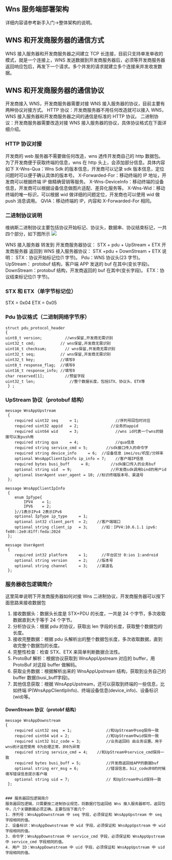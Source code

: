 
## Wns 服务端部署架构
详细内容请参考新手入门->整体架构的说明。

## WNS 和开发商服务器的通信方式
WNS 接入服务器和开发商服务器之间建立 TCP 长连接，目前只支持单发单收的模式，就是一个连接上，WNS 发送数据到开发商服务器后，必须等开发商服务器返回响应包后，再发下一个请求。多个并发的请求就建立多个连接来并发收发数据。

## WNS 和开发商服务器的通信协议
开发商接入 WNS，开发商服务器需要对接 WNS 接入服务器的协议，目前主要有两种协议对接方式。
HTTP 协议：开发商服务器不用任何改造就可以接入 WNS，WNS 接入服务器和开发商服务器之间的通信是标准的 HTTP 协议。
二进制协议：开发商服务器需要改造对接 WNS 接入服务器的协议，具体协议格式在下面详细介绍。

### HTTP 协议对接
开发商的 web 服务器不需要做任何改造，wns 透传开发商自己的 http 数据包。为了开发商便于获取终端的信息，wns 在 http 头上，会添加部分信息。具体内容如下
X-Wns-Qua：Wns Sdk 的版本信息，开发商可以记录 sdk 版本信息，定位问题时可以便于确认具体的版本号。
X-Forwarded-For：移动终端的 IP 地址，开发商可以根据终端 IP 做精确营销等服务。
X-Wns-DeviceInfo：移动终端的设备信息，开发商可以根据设备信息做图片适配、差异化服务等。
X-Wns-Wid：移动终端的唯一标识，可以根据 wid 做详细的问题定位，开发商也可以使用 wid 做 push 消息调用。
QVIA：移动终端的 IP，内容和 X-Forwarded-For 相同。

### 二进制协议说明

维纳斯二进制协议主要包括协议开始标记、协议头，数据串、协议结束标记，一共四个部分，如下图所示
![](http://imgcache.tce.fsphere.cn/static/mccdn.qcloud.com/static/img/7c0516d8ab1e543d0230d80468fa1631/wns-protobuf.png)

WNS 接入服务器 转发到 开发商服务器协议： STX + pdu + UpStream + ETX
开发商服务器 返回到 WNS 接入服务器协议： STX +pdu + DownStream + ETX
说明：
STX：协议开始标记位(1 字节)。
Pdu：WNS 协议头(23 字节)。
UpStream： protobuf 结构，客户端 APP 发送的 buf 在其中(变长字段)。
DownStream：protobuf 结构，开发商返回的 buf 在其中(变长字段)。
ETX：协议结束标记位(1 字节)。

### STX 和 ETX（单字节标记位）
STX = 0x04
ETX = 0x05

### Pdu 协议格式（二进制网络字节序）

```
struct pdu_protocol_header
{ 
uint8_t version;     	  //wns保留,开发商无需识别
uint32_t cmd;     	    // wns保留,开发商无需识别
uint16_t checksum;   	  // wns保留,开发商无需识别
uint32_t seq;     	    // wns保留,开发商无需识别
uint32_t key;     	    //填写0
uint8_t response_flag;	//填写0
uint16_t response_info;	//填写0
char reserved[1];	      //预留字段
uint32_t len;		        //整个数据长度，包括STX、协议头、ETX等 
 } ;
```


### UpStream 协议（protobuf 结构）
```
message WnsAppUpstream
 {
 	required uint32 seq 	= 1;			    //序列号回包时对应
 	required uint32 appid 	= 2;			  //业务的appid
 	required uint64 wid 	= 3;			    //wns id代表一个wns的链接可以发push用
 	required string qua 	= 4;			    //qua信息
 	required string service_cmd = 5;		//sdk接口传入的命令字
 	required string device_info 	= 6;  //设备信息 imei/os/机型/分辨率
 	optional WnsAppClientIpInfo ip_info	= 7;	//客户端IP信息
 	required bytes busi_buff	 = 8;		  //sdk接口传入的业务buf
 	optional string uid  = 9;			      //开发商sdk调用bind的用户id
 	optional UserAgent user_agent = 10; //标识终端版本号、渠道号
 };
```

```
message WnsAppClientIpInfo
 {
 	enum IpType{
 		IPV4	= 1;
 		IPV6	= 2;
 	}//1表示IPv4 2表示IPv6
 	optional IpType ip_type		= 1;
 	optional int32 client_port	= 2;	//客户端端口
 	optional string client_ip	= 3;	  //如：IPV4:10.6.1.1 ipv6: fe80::2e0:81ff:feda:202d
 };
```

```
message UserAgent
 {
 	required int32 platform		= 1;	  //平台区分 0:ios 1:android
 	optional string version		= 2;  	//版本号
 	optional string channel		= 3;   	//渠道名
 };
```
### 服务器收包逻辑简介
这里简单说明下开发商服务器如何对接 Wns 二进制协议，开发商服务器可以按下面思路来接收数据包
1. 接收数据头：数据头长度是 STX+PDU 的长度，一共是 24 个字节，多次收取数据直到大于等于 24 个字节。
2. 分析协议头：根据 pdu 的协议，获取出 len 字段的长度，获取整个数据包的长度。
3. 接收完整数据：根据 pdu 头解析出的整个数据包长度，多次收取数据，直到收完整个数据包的长度。
4. 完整性检查：检查 STX、ETX 来简单判断数据合法性。
5. ProtoBuf 解析：根据协议获取到 WnsAppUpstream 对应的 buffer，用 ProtoBuf 对这段 buffer 做解码。
6. 获取业务数据：根据解析出来的 WnsAppUpstream 结构，获取到业务自己的 buffer 数据(busi_buff字段)。
7. 其他信息获取：根据 WnsAppUpstream，还可以获取到终端的一些信息，比如终端 IP(WnsAppClientIpInfo)、终端设备信息(device_info)、设备标识(wid)等。


#### DownStream  协议（protobf 结构）

```
message WnsAppDownstream
{
 	required uint32 seq  = 1;			    //和UpStream中seq保持一致
 	required uint64 wid = 2;			    //和UpStream中wid保持一致
 	required sint32 biz_code = 3;			//业务返回码 由业务设置。用于wns统计监控使用 0为处理正常，非0为异常
 	required string service_cmd = 4;	//和UpStream中service_cmd保持一致
 	required bytes busi_buff = 5;			//开发商返回给APP的数据buf 
 	optional string err_msg = 6;			//错误信息，biz_code非0的时候填写错误信息提示客户端
 	optional string uid = 7;			    // 和UpStream中uid保持一致
 };
```
```

### 服务器回包逻辑简介
服务器回包逻辑，只需要按二进制协议规范，将数据打包返回给 Wns 接入服务器即可。返回包中，几个关键数据必须正确。主要包括下面几个
1. 序列号：WnsAppDownstream 中 seq 字段，必须保证和 WnsAppUpstream 中 seq 字段相同的值。
2. 设备标识：WnsAppDownstream 中 wid 字段，必须保证和 WnsAppUpstream 中 wid 字段相同的值。
3. 命令字：WnsAppDownstream 中 service_cmd 字段，必须保证和 WnsAppUpstream 中 service_cmd 字段相同的值。
4. 用户 ID：WnsAppDownstream 中 uid 字段，必须保证和 WnsAppUpstream 中 uid 字段相同的值。
